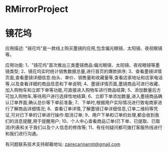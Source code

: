 # RMirrorProject
# 镜花坞

应用描述: "镜花坞"是一款线上购买墨镜的应用,包含偏光眼镜、太阳镜、夜视眼镜等。

应用功能: 
      1、"镜花坞"首次推出三类墨镜商品:偏光眼镜、太阳镜、夜视眼镜等墨镜类型; 
      2、镜花坞实时统计销售数据总量,进行首页的爆款排序; 
      3、查看墨镜详情页面,查看墨镜详细信息:抬头、单价、销售量和收藏量等,查看店家地址和店家电话等,以及查看详细的商品信息和下单说明; 
      4、墨镜详情页面,墨镜商品可进行收藏、加入购物车和立即下单等功能,可直接进入购物车进行商品结算; 
      5、添加数量后方可加入购物车,等待用户进行选择性地结算;
      6、立即下单添加数量,进入墨镜商品确认订单界面,确认总价等下单前准备; 
      7、下单时,根据用户实际情况进行致电商家进行了解商品详细情况; 
      8、查看订单详情,了解墨镜订单详细信息,订单二维码等凭证,可对已下单的订单进行操作:取消订单; 
      9、用户下单和订单的处理,都会收到我们的消息提醒,用于提醒用户;
      10、个人中心查看商品订单(已下单、已提取、已取消)列表和关于我们以及个人信息的修改等;
      11、有任何疑问都可拨打客服热线进行和我们进行沟通。

有问题联系技术支持邮箱地址: zairecarinarmt@gmail.com
